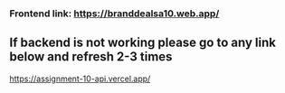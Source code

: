 ### Frontend link: https://branddealsa10.web.app/

## If backend is not working please go to any link below and refresh 2-3 times

https://assignment-10-api.vercel.app/
